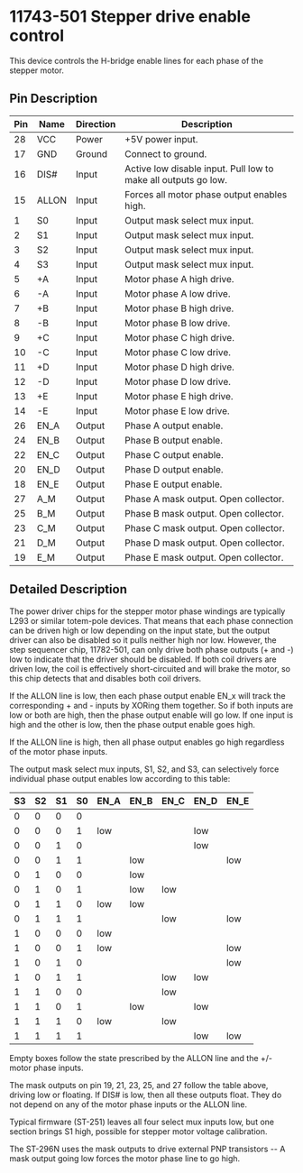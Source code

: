 # 11743-501 Stepper drive enable control

This device controls the H-bridge enable lines for each phase of the stepper motor.

## Pin Description

| Pin | Name  | Direction | Description                                     |
|-----|-------|-----------|-------------------------------------------------|
| 28  | VCC   | Power     | +5V power input. |
| 17  | GND | Ground   | Connect to ground. |
| 16  | DIS#  | Input     | Active low disable input. Pull low to make all outputs go low. |
| 15  | ALLON | Input     | Forces all motor phase output enables high. |
| 1   | S0    | Input     | Output mask select mux input. |
| 2   | S1    | Input     | Output mask select mux input. |
| 3   | S2    | Input     | Output mask select mux input. |
| 4   | S3    | Input     | Output mask select mux input. |
| 5   | +A    | Input     | Motor phase A high drive. |
| 6   | -A    | Input     | Motor phase A low drive. |
| 7   | +B    | Input     | Motor phase B high drive. |
| 8   | -B    | Input     | Motor phase B low drive. |
| 9   | +C    | Input     | Motor phase C high drive. |
| 10  | -C    | Input     | Motor phase C low drive. |
| 11  | +D    | Input     | Motor phase D high drive. |
| 12  | -D    | Input     | Motor phase D low drive. |
| 13  | +E    | Input     | Motor phase E high drive. |
| 14  | -E    | Input     | Motor phase E low drive. |
| 26  | EN\_A | Output    | Phase A output enable. |
| 24  | EN\_B | Output    | Phase B output enable. |
| 22  | EN\_C | Output    | Phase C output enable. |
| 20  | EN\_D | Output    | Phase D output enable. |
| 18  | EN\_E | Output    | Phase E output enable. |
| 27  | A\_M  | Output    | Phase A mask output. Open collector. |
| 25  | B\_M  | Output    | Phase B mask output. Open collector. |
| 23  | C\_M  | Output    | Phase C mask output. Open collector. |
| 21  | D\_M  | Output    | Phase D mask output. Open collector. |
| 19  | E\_M  | Output    | Phase E mask output. Open collector. |

## Detailed Description

The power driver chips for the stepper motor phase windings are typically L293 or similar totem-pole devices. That means that each phase connection can be driven high or low depending on the input state, but the output driver can also be disabled so it pulls neither high nor low. However, the step sequencer chip, 11782-501, can only drive both phase outputs (+ and -) low to indicate that the driver should be disabled. If both coil drivers are driven low, the coil is effectively short-circuited and will brake the motor, so this chip detects that and disables both coil drivers.

If the ALLON line is low, then each phase output enable EN\_x will track the corresponding + and - inputs by XORing them together. So if both inputs are low or both are high, then the phase output enable will go low. If one input is high and the other is low, then the phase output enable goes high.

If the ALLON line is high, then all phase output enables go high regardless of the motor phase inputs.

The output mask select mux inputs, S1, S2, and S3, can selectively force individual phase output enables low according to this table:

| S3 | S2 | S1 | S0 | EN\_A | EN\_B | EN\_C | EN\_D | EN\_E |
|----|----|----|----|-------|-------|-------|-------|-------|
|  0 |  0 |  0 |  0 |       |       |       |       |       |
|  0 |  0 |  0 |  1 |  low  |       |       |  low  |       |
|  0 |  0 |  1 |  0 |       |       |       |  low  |       |
|  0 |  0 |  1 |  1 |       |  low  |       |       |  low  |
|  0 |  1 |  0 |  0 |       |  low  |       |       |       |
|  0 |  1 |  0 |  1 |       |  low  |  low  |       |       |
|  0 |  1 |  1 |  0 |  low  |  low  |       |       |       |
|  0 |  1 |  1 |  1 |       |       |  low  |       |  low  |
|  1 |  0 |  0 |  0 |  low  |       |       |       |       |
|  1 |  0 |  0 |  1 |  low  |       |       |       |  low  |
|  1 |  0 |  1 |  0 |       |       |       |       |  low  |
|  1 |  0 |  1 |  1 |       |       |  low  | low   |       |
|  1 |  1 |  0 |  0 |       |       |  low  |       |       |
|  1 |  1 |  0 |  1 |       |  low  |       | low   |       |
|  1 |  1 |  1 |  0 |  low  |       |  low  |       |       |
|  1 |  1 |  1 |  1 |       |       |       | low   |  low  |

Empty boxes follow the state prescribed by the ALLON line and the +/- motor phase inputs.

The mask outputs on pin 19, 21, 23, 25, and 27 follow the table above, driving low or floating. If DIS# is low, then all these outputs float. They do not depend on any of the motor phase inputs or the ALLON line.

Typical firmware (ST-251) leaves all four select mux inputs low, but one section brings S1 high, possible for stepper motor voltage calibration.

The ST-296N uses the mask outputs to drive external PNP transistors -- A mask output going low forces the motor phase line to go high.

